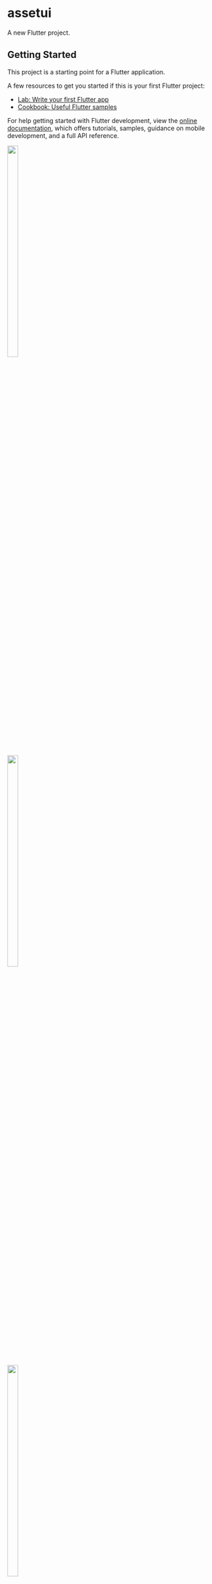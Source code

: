 # assetui

A new Flutter project.

## Getting Started

This project is a starting point for a Flutter application.

A few resources to get you started if this is your first Flutter project:

- [Lab: Write your first Flutter app](https://docs.flutter.dev/get-started/codelab)
- [Cookbook: Useful Flutter samples](https://docs.flutter.dev/cookbook)

For help getting started with Flutter development, view the
[online documentation](https://docs.flutter.dev/), which offers tutorials,
samples, guidance on mobile development, and a full API reference.



<p float="center">

<img src="https://user-images.githubusercontent.com/116253924/221353673-8db62657-f51a-4802-898f-33d8669b5218.png" width=22% height=35%>

</p> 


<p float="center">

<img src="https://user-images.githubusercontent.com/116253924/221353709-ff00cf35-740c-46fa-acea-0ef96d3e6837.png" width=22% height=35%>

</p> 


<p float="center">

<img src="https://user-images.githubusercontent.com/116253924/221356452-5c195522-3b19-4381-88d5-cfe3bd1e1e5e.png" width=22% height=35%>

</p> 





<p float="center">

<img src="https://user-images.githubusercontent.com/116253924/221353892-cbc8fc0e-4298-496a-af64-1dba2f83e4df.png" width=22% height=35%>


</p> 
